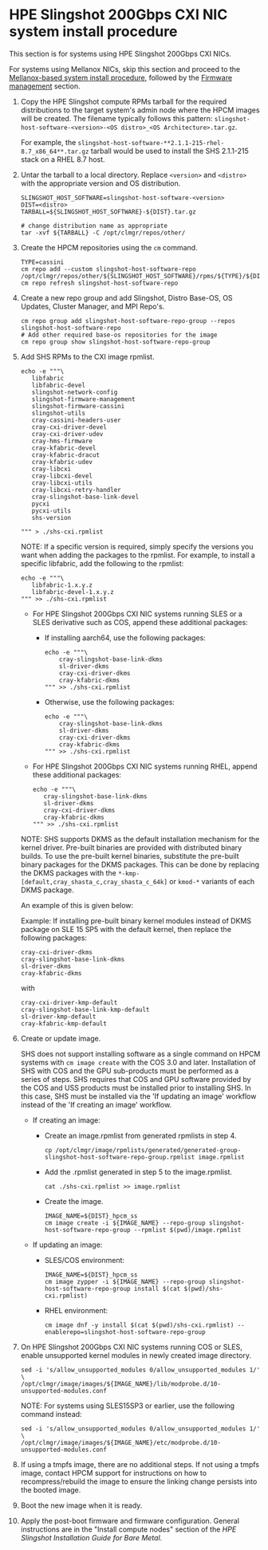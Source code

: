 # HPE Slingshot 200Gbps CXI NIC system install procedure

This section is for systems using HPE Slingshot 200Gbps CXI NICs.

For systems using Mellanox NICs, skip this section and proceed to the [Mellanox-based system install procedure](mellanox_based_system_install_upgrade_procedure.md#mellanox-based-system-installupgrade-procedure), followed by the [Firmware management](firmware_management.md#firmware-management) section.

1. Copy the HPE Slingshot compute RPMs tarball for the required distributions to the target system's admin node where the HPCM images will be created. The filename typically follows this pattern: `slingshot-host-software-<version>-<OS distro>_<OS Architecture>.tar.gz`.

   For example, the `slingshot-host-software-**2.1.1-215-rhel-8.7_x86_64**.tar.gz` tarball would be used to install the SHS 2.1.1-215 stack on a RHEL 8.7 host.

2. Untar the tarball to a local directory. Replace `<version>` and `<distro>` with the appropriate version and OS distribution.

   ```screen
   SLINGSHOT_HOST_SOFTWARE=slingshot-host-software-<version>
   DIST=<distro>
   TARBALL=${SLINGSHOT_HOST_SOFTWARE}-${DIST}.tar.gz

   # change distribution name as appropriate
   tar -xvf ${TARBALL} -C /opt/clmgr/repos/other/
   ```

3. Create the HPCM repositories using the `cm` command.

   ```screen
   TYPE=cassini
   cm repo add --custom slingshot-host-software-repo /opt/clmgr/repos/other/${SLINGSHOT_HOST_SOFTWARE}/rpms/${TYPE}/${DIST}
   cm repo refresh slingshot-host-software-repo
   ```

4. Create a new repo group and add Slingshot, Distro Base-OS, OS Updates, Cluster Manager, and MPI Repo's.

   ```screen
   cm repo group add slingshot-host-software-repo-group --repos slingshot-host-software-repo
   # Add other required base-os repositories for the image
   cm repo group show slingshot-host-software-repo-group
   ```

5. Add SHS RPMs to the CXI image rpmlist.

   ```screen
   echo -e """\
      libfabric
      libfabric-devel
      slingshot-network-config
      slingshot-firmware-management
      slingshot-firmware-cassini
      slingshot-utils
      cray-cassini-headers-user
      cray-cxi-driver-devel
      cray-cxi-driver-udev
      cray-hms-firmware
      cray-kfabric-devel
      cray-kfabric-dracut
      cray-kfabric-udev
      cray-libcxi
      cray-libcxi-devel
      cray-libcxi-utils
      cray-libcxi-retry-handler
      cray-slingshot-base-link-devel
      pycxi
      pycxi-utils
      shs-version

   """ > ./shs-cxi.rpmlist
   ```

   NOTE: If a specific version is required, simply specify the versions you want when adding the packages to the rpmlist. For example, to install a specific libfabric, add the following to the rpmlist:

   ```screen
   echo -e """\
      libfabric-1.x.y.z
      libfabric-devel-1.x.y.z
   """ >> ./shs-cxi.rpmlist
   ```

   - For HPE Slingshot 200Gbps CXI NIC systems running SLES or a SLES derivative such as COS, append these additional packages:

     - If installing aarch64, use the following packages:

       ```screen
       echo -e """\
           cray-slingshot-base-link-dkms
           sl-driver-dkms
           cray-cxi-driver-dkms
           cray-kfabric-dkms
       """ >> ./shs-cxi.rpmlist
       ```

     - Otherwise, use the following packages:

       ```screen
       echo -e """\
           cray-slingshot-base-link-dkms
           sl-driver-dkms
           cray-cxi-driver-dkms
           cray-kfabric-dkms
       """ >> ./shs-cxi.rpmlist
       ```

   - For HPE Slingshot 200Gbps CXI NIC systems running RHEL, append these additional packages:

     ```screen
     echo -e """\
        cray-slingshot-base-link-dkms
        sl-driver-dkms
        cray-cxi-driver-dkms
        cray-kfabric-dkms
     """ >> ./shs-cxi.rpmlist
     ```

   NOTE: SHS supports DKMS as the default installation mechanism for the kernel driver.
   Pre-built binaries are provided with distributed binary builds. To use the pre-built kernel binaries, substitute the pre-built binary packages for the DKMS packages.
   This can be done by replacing the DKMS packages with the `*-kmp-[default,cray_shasta_c,cray_shasta_c_64k]` or `kmod-*` variants of each DKMS package.

   An example of this is given below:

   Example: If installing pre-built binary kernel modules instead of DKMS package on SLE 15 SP5 with the default kernel, then replace the following packages:

   ```screen
   cray-cxi-driver-dkms
   cray-slingshot-base-link-dkms
   sl-driver-dkms
   cray-kfabric-dkms
   ```

   with

   ```screen
   cray-cxi-driver-kmp-default
   cray-slingshot-base-link-kmp-default
   sl-driver-kmp-default
   cray-kfabric-kmp-default
   ```

6. Create or update image.

   SHS does not support installing software as a single command on HPCM systems with `cm image create` with the COS 3.0 and later.
   Installation of SHS with COS and the GPU sub-products must be performed as a series of steps. SHS requires that COS and GPU software provided by the COS and USS products must be installed prior to installing SHS.
   In this case, SHS must be installed via the 'If updating an image' workflow instead of the 'If creating an image' workflow.

   - If creating an image:

     - Create an image.rpmlist from generated rpmlists in step 4.

       ```screen
       cp /opt/clmgr/image/rpmlists/generated/generated-group-slingshot-host-software-repo-group.rpmlist image.rpmlist
       ```

     - Add the .rpmlist generated in step 5 to the image.rpmlist.

       ```screen
       cat ./shs-cxi.rpmlist >> image.rpmlist
       ```

     - Create the image.

       ```screen
       IMAGE_NAME=${DIST}_hpcm_ss
       cm image create -i ${IMAGE_NAME} --repo-group slingshot-host-software-repo-group --rpmlist $(pwd)/image.rpmlist
       ```

   - If updating an image:

     - SLES/COS environment:

       ```screen
       IMAGE_NAME=${DIST}_hpcm_ss
       cm image zypper -i ${IMAGE_NAME} --repo-group slingshot-host-software-repo-group install $(cat $(pwd)/shs-cxi.rpmlist)
       ```

     - RHEL environment:

       ```screen
       cm image dnf -y install $(cat $(pwd)/shs-cxi.rpmlist) --enablerepo=slingshot-host-software-repo-group
       ```

7. On HPE Slingshot 200Gbps CXI NIC systems running COS or SLES, enable unsupported kernel modules in newly created image directory.

   ```screen
   sed -i 's/allow_unsupported_modules 0/allow_unsupported_modules 1/' \
   /opt/clmgr/image/images/${IMAGE_NAME}/lib/modprobe.d/10-unsupported-modules.conf
   ```

   NOTE: For systems using SLES15SP3 or earlier, use the following command instead:

   ```screen
   sed -i 's/allow_unsupported_modules 0/allow_unsupported_modules 1/' \
   /opt/clmgr/image/images/${IMAGE_NAME}/etc/modprobe.d/10-unsupported-modules.conf
   ```

8. If using a tmpfs image, there are no additional steps. If not using a tmpfs image, contact HPCM support for instructions on how to recompress/rebuild the image to ensure the linking change persists into the booted image.

9. Boot the new image when it is ready.

10. Apply the post-boot firmware and firmware configuration. General instructions are in the "Install compute nodes" section of the _HPE Slingshot Installation Guide for Bare Metal_.
